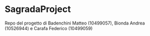 # SagradaProject
Repo del progetto di Badenchini Matteo (10499057), Bionda Andrea (10526944) e Carafa Federico (10499059)
